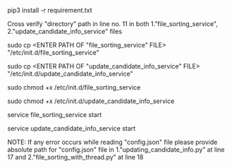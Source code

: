 pip3 install -r requirement.txt


Cross verify "directory" path in line no. 11 in both 1."file_sorting_service", 2."update_candidate_info_service" files


sudo cp <ENTER PATH OF "file_sorting_service" FILE> "/etc/init.d/file_sorting_service"

sudo cp <ENTER PATH OF "update_candidate_info_service" FILE> "/etc/init.d/update_candidate_info_service"


sudo chmod +x /etc/init.d/file_sorting_service

sudo chmod +x /etc/init.d/update_candidate_info_service


service file_sorting_service start

service update_candidate_info_service start


NOTE: If any error occurs while reading "config.json" file please provide absolute path for "config.json" file in
1."updating_candidate_info.py" at line 17 and 2."file_sorting_with_thread.py" at line 18
